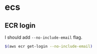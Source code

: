 # ecs

## ECR login
I should add `--no-include-email` flag.
```bash
$(aws ecr get-login --no-include-email)
```
